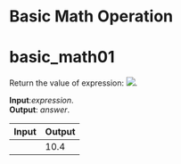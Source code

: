 # Basic Math Operation

# basic_math01

Return the value of expression:  <img src="https://latex.codecogs.com/gif.latex?\4+6\frac{2}{5}">.


**Input**:*expression*.\
**Output**: *answer*.

|   **Input**   |   **Output**    |
|---------------|-----------------|
|               |10.4             |
